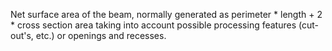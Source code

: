 Net surface area of the beam, normally generated as perimeter \* length + 2 \* cross section area taking into account possible processing features (cut-out's, etc.) or openings and recesses.